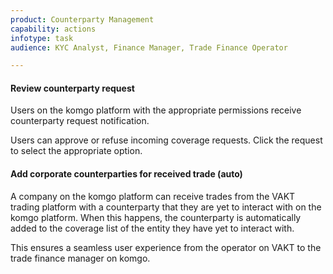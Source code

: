 ```yaml
---
product: Counterparty Management
capability: actions
infotype: task
audience: KYC Analyst, Finance Manager, Trade Finance Operator

---
```

#### Review counterparty request

Users on the komgo platform with the appropriate permissions receive counterparty request notification.

Users can approve or refuse incoming coverage requests. Click the request to select the appropriate option.

#### Add corporate counterparties for received trade \(auto\)

A company on the komgo platform can receive trades from the VAKT trading platform with a counterparty that they are yet to interact with on the komgo platform. When this happens, the counterparty is automatically added to the coverage list of the entity they have yet to interact with.

This ensures a seamless user experience from the operator on VAKT to the trade finance manager on komgo.

